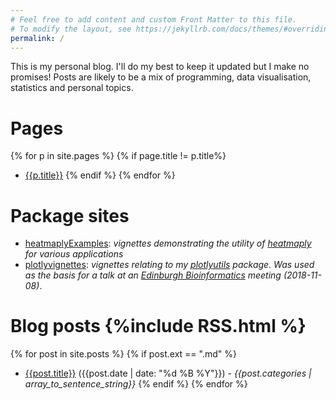```yaml
---
# Feel free to add content and custom Front Matter to this file.
# To modify the layout, see https://jekyllrb.com/docs/themes/#overriding-theme-defaults
permalink: /
---
```


This is my personal blog. I'll do my best to keep it updated but I make no 
promises! Posts are likely to be a mix of programming, data visualisation, 
statistics and personal topics.

# Pages
{% for p in site.pages %}
{% if page.title != p.title%}
- [{{p.title}}]({{p.url}})
{% endif %}
{% endfor %}

# Package sites
- [heatmaplyExamples](https://alanocallaghan.github.io/heatmaplyExamples/): 
    *vignettes demonstrating the utility of 
    [heatmaply](https://github.com/talgalili/heatmaply) for various applications*
- [plotlyvignettes](https://alanocallaghan.github.io/plotlyvignettes):
    *vignettes relating to my 
    [plotlyutils](https://github.com/Alanocallaghan/plotlyutils) 
    package. Was used as the basis for a talk at an 
    [Edinburgh Bioinformatics](http://www.bioinformatics.ed.ac.uk/) meeting
    (2018-11-08)*.


# Blog posts {%include RSS.html %}
{% for post in site.posts %}
{% if post.ext == ".md" %}
- [{{post.title}}]({{post.url}}) ({{post.date | date: "%d %B %Y"}}) - *{{post.categories | array_to_sentence_string}}*
{% endif %}
{% endfor %}

